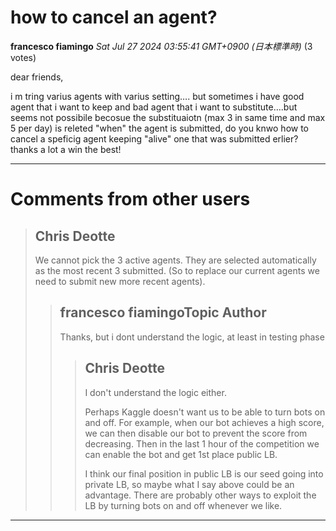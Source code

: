 # how to cancel an agent?

**francesco fiamingo** *Sat Jul 27 2024 03:55:41 GMT+0900 (日本標準時)* (3 votes)

dear friends, 

i m tring varius agents with varius setting…. but sometimes i have good agent that i want to keep and bad agent that i want to substitute….but seems not possibile becosue the substituaiotn (max 3 in same time and max 5 per day) is releted "when" the agent is submitted, do you knwo how to cancel a speficig agent keeping "alive" one that was submitted erlier? thanks a lot a win the best!



---

 # Comments from other users

> ## Chris Deotte
> 
> We cannot pick the 3 active agents. They are selected automatically as the most recent 3 submitted. (So to replace our current agents we need to submit new more recent agents).
> 
> 
> 
> > ## francesco fiamingoTopic Author
> > 
> > Thanks, but i dont understand the logic, at least in testing phase
> > 
> > 
> > 
> > > ## Chris Deotte
> > > 
> > > I don't understand the logic either. 
> > > 
> > > Perhaps Kaggle doesn't want us to be able to turn bots on and off. For example, when our bot achieves a high score, we can then disable our bot to prevent the score from decreasing. Then in the last 1 hour of the competition we can enable the bot and get 1st place public LB.
> > > 
> > > I think our final position in public LB is our seed going into private LB, so maybe what I say above could be an advantage. There are probably other ways to exploit the LB by turning bots on and off whenever we like.
> > > 
> > > 
> > > 


---


